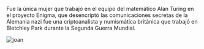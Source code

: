 Fue la única mujer que trabajó en el equipo del matemático Alan Turing en el proyecto Enigma,
que desencriptó las comunicaciones secretas de la Alemania nazi
fue una criptoanalista y numismática británica que trabajó en Bletchley Park durante la Segunda Guerra Mundial.

![joan](https://user-images.githubusercontent.com/114906901/194812710-44897c1e-4005-4dbe-905c-b3833387ba07.PNG)
